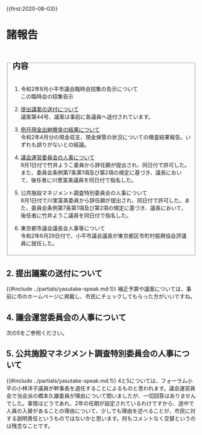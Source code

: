 {{first:2020-08-03}}
# 諸報告

<fieldset class="nittei">
  <legend>
    <h2> 内容 </h2>
  </legend>

1. 令和2年8月小平市議会臨時会招集の告示について  
この臨時会の招集告示

1. [提出議案の送付について](#2-提出議案の送付について)  
議案第44号、議案は事前に各議員へ送付されています。

1. [例月現金出納検査の結果について](./reigetu-04.md)  
令和2年4月分の現金収支、現金保管の状況についての検査結果報告。いずれも誤りがないとの結論。

1. [議会運営委員会の人事について](#4-議会運営委員会の人事について)  
8月1日付で竹井ようこ委員から辞任願が提出され、同日付で許可した。また、委員会条例第7条第1項及び第2項の規定に基づき、議長において、後任者に川里富美議員を同日付で指名した。

1. 公共施設マネジメント調査特別委員会の人事について  
8月1日付で川里富美委員から辞任願が提出され、同日付で許可した。また、委員会条例第7条第1項及び第2項の規定に基づき、議長において、後任者に竹井ようこ議員を同日付で指名した。

1. 東京都市議会議長会人事等について  
令和2年6月29日付で、小平市議会議長が東京都区市町村振興協会評議員に就任した。

</fieldset>

## 2. 提出議案の送付について  
{{#include ../partials/yasutake-speak.md:1}} 補正予算や議案については、事前に市のホームページに掲載し、市民にチェックしてもらった方がいいですね。

## 4. 議会運営委員会の人事について
次の5をご参照ください。
## 5. 公共施設マネジメント調査特別委員会の人事について
{{#include ../partials/yasutake-speak.md:1}} 4と5については、フォーラム小平の小林洋子議員が幹事長を退任することによるものと思われます。議会運営員会で当会派の橋本久雄委員が理由について問いましたが、一切回答はありませんでした。事情はどうであれ、2年の任期が設定されているわけですから、途中で人員の入替があることの理由について、少しでも理由を述べることが、市民に対する説明責任というものではないかと思います。何もコメントなく交替というのは残念なことです。
